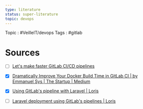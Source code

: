 ```yaml
---
type: literature
status: super-literature
topic: devops 
---
```

Topic : #VeilleIT/devops 
Tags : #gitlab



# Sources

- [ ] [Let's make faster GitLab CI/CD pipelines](https://blog.nimbleways.com/let-s-make-faster-gitlab-ci-cd-pipelines/)
- [x] [Dramatically Improve Your Docker Build Time in GitLab CI | by Emmanuel Sys | The Startup | Medium](https://medium.com/swlh/dramatically-improve-your-docker-build-time-in-gitlab-ci-db0259f1bb08)
- [x] [Using GitLab's pipeline with Laravel | Loris](https://lorisleiva.com/using-gitlabs-pipeline-with-laravel/)
- [ ] [Laravel deployment using GitLab's pipelines | Loris](https://lorisleiva.com/laravel-deployment-using-gitlab-pipelines/)


